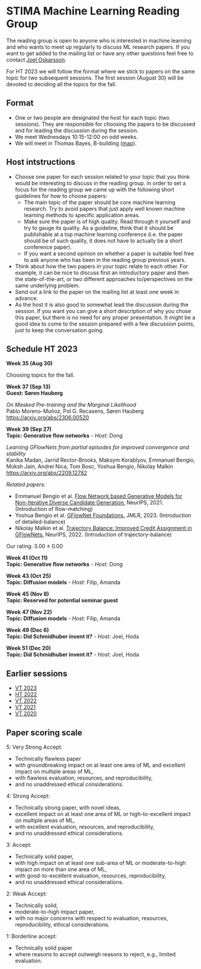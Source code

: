# STIMA Machine Learning Reading Group
The reading group is open to anyone who is interested in machine learning and who wants to meet up regularly to discuss ML research papers.
If you want to get added to the mailing list or have any other questions feel free to contact [Joel Oskarsson](https://liu.se/en/employee/joeos82).

For HT 2023 we will follow the format where we stick to papers on the same topic for two subsequent sessions. The first session (August 30) will be devoted to deciding all the topics for the fall.

## Format
* One or two people are designated the host for each topic (two sessions). They are responsible for choosing the papers to be discussed and for leading the discussion during the session.
* We meet Wednesdays 10:15-12:00 on odd weeks.
* We will meet in Thomas Bayes, B-building ([map](https://www.ida.liu.se/department/location/search.en.shtml?keyword=thomas+bayes)).

## Host intstructions
* Choose one paper for each session related to your topic that you think would be interesting to discuss in the reading group. In order to set a focus for the reading group we came up with the following short guidelines for how to choose papers:
  * The main topic of the paper should be core machine learning research. Try to avoid papers that just apply well known machine learning methods to specific application areas.
  * Make sure the paper is of high quality. Read through it yourself and try to gauge its quality. As a guideline, think that it should be publishable at a top machine learning conference (i.e. the paper should be of such quality, it does not have to actually be a short conference paper).
  * If you want a second opinion on whether a paper is suitable feel free to ask anyone who has been in the reading group previous years.
* Think about how the two papers in your topic relate to each other. For example, it can be nice to discuss first an introductory paper and then the state-of-the-art, or two different approaches to/perspectives on the same underlying problem.
* Send out a link to the paper on the mailing list at least one week in advance.
* As the host it is also good to somewhat lead the discussion during the session. If you want you can give a short description of why you chose this paper, but there is no need for any proper presentation. It might be a good idea to come to the session prepared with a few discussion points, just to keep the conversation going.

## Schedule HT 2023

__Week 35 (Aug 30)__

Choosing topics for the fall.

__Week 37 (Sep 13)__
<br>
__Guest: Søren Hauberg__

*On Masked Pre-training and the Marginal Likelihood*
<br>
Pablo Moreno-Muñoz, Pol G. Recasens, Søren Hauberg
<br>
https://arxiv.org/abs/2306.00520

__Week 39 (Sep 27)__
<br>
__Topic: Generative flow networks__
_- Host:_ Dong

*Learning GFlowNets from partial episodes for improved convergence and stability*
<br>
Kanika Madan, Jarrid Rector-Brooks, Maksym Korablyov, Emmanuel Bengio, Moksh Jain, Andrei Nica, Tom Bosc, Yoshua Bengio, Nikolay Malkin
<br>
https://arxiv.org/abs/2209.12782

*Related papers:*

* Emmanuel Bengio et al. [Flow Network based Generative Models for Non-Iterative Diverse Candidate Generation.](https://arxiv.org/abs/2106.04399) NeurIPS, 2021. (Introduction of flow-matching)
* Yoshua Bengio et al. [GFlowNet Foundations.](https://www.jmlr.org/papers/v24/22-0364.html) JMLR, 2023. (Introduction of detailed-balance)
* Nikolay Malkin et al. [Trajectory Balance: Improved Credit Assignment in GFlowNets.](https://arxiv.org/abs/2201.13259) NeurIPS, 2022. (Introduction of trajectory-balance)

Our rating: 3.00 ± 0.00

__Week 41 (Oct 11)__
<br>
__Topic: Generative flow networks__
_- Host:_ Dong

__Week 43 (Oct 25)__
<br>
__Topic: Diffusion models__
_- Host:_ Filip, Amanda

__Week 45 (Nov 8)__
<br>
__Topic: Reserved for potential seminar guest__

__Week 47 (Nov 22)__
<br>
__Topic: Diffusion models__
_- Host:_ Filip, Amanda

__Week 49 (Dec 6)__
<br>
__Topic: Did Schmidhuber invent it?__
_- Host:_ Joel, Hoda 

__Week 51 (Dec 20)__
<br>
__Topic: Did Schmidhuber invent it?__
_- Host:_ Joel, Hoda

## Earlier sessions

* [VT 2023](archive/2023vt.md)
* [HT 2022](archive/2022ht.md)
* [VT 2022](archive/2022vt.md)
* [VT 2021](archive/2021vt.md)
* [VT 2020](archive/2020vt.md)

## Paper scoring scale

5: Very Strong Accept: 

* Technically flawless paper 
* with groundbreaking impact on at least one area of ML and excellent impact on multiple areas of ML, 
* with flawless evaluation, resources, and reproducibility, 
* and no unaddressed ethical considerations.

4: Strong Accept: 

* Technically strong paper, with novel ideas, 
* excellent impact on at least one area of ML or high-to-excellent impact on multiple areas of ML, 
* with excellent evaluation, resources, and reproducibility, 
* and no unaddressed ethical considerations.

3: Accept: 

* Technically solid paper, 
* with high impact on at least one sub-area of ML or moderate-to-high impact on more than one area of ML, 
* with good-to-excellent evaluation, resources, reproducibility, 
* and no unaddressed ethical considerations.

2: Weak Accept: 

* Technically solid, 
* moderate-to-high impact paper, 
* with no major concerns with respect to evaluation, resources, reproducibility, ethical considerations.

1: Borderline accept: 

* Technically solid paper 
* where reasons to accept outweigh reasons to reject, e.g., limited evaluation.
